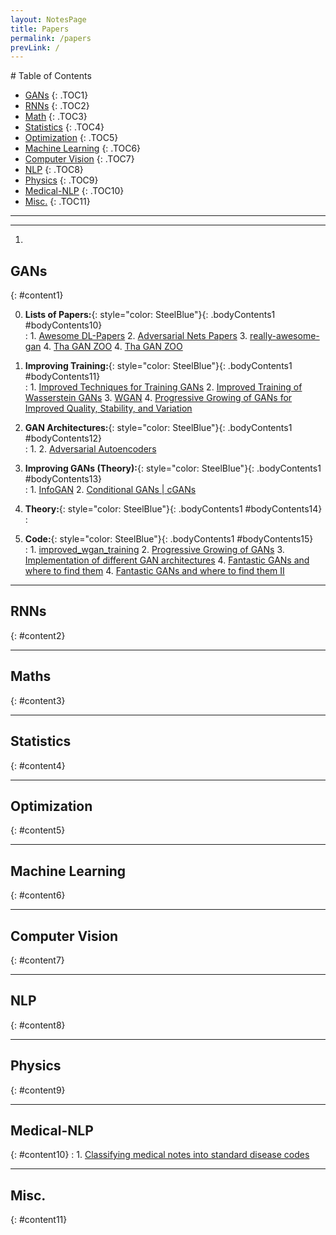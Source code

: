 ```yaml
---
layout: NotesPage
title: Papers
permalink: /papers
prevLink: /
---
```


<div markdown="1" class = "TOC">
# Table of Contents

  * [GANs](#content1)
  {: .TOC1}
  * [RNNs](#content2)
  {: .TOC2}
  * [Math](#content3)
  {: .TOC3}
  * [Statistics](#content4)
  {: .TOC4}
  * [Optimization](#content5)
  {: .TOC5}
  * [Machine Learning](#content6)
  {: .TOC6}
  * [Computer Vision](#content7)
  {: .TOC7}
  * [NLP](#content8)
  {: .TOC8}
  * [Physics](#content9)
  {: .TOC9}
  * [Medical-NLP](#content10)
  {: .TOC10}
  * [Misc.](#content11)
  {: .TOC11}
</div>

***
***

1. []()

## GANs
{: #content1}

0. **Lists of Papers:**{: style="color: SteelBlue"}{: .bodyContents1 #bodyContents10}  
    :   1. [Awesome DL-Papers](https://github.com/terryum/awesome-deep-learning-papers)
        2. [Adversarial Nets Papers](https://github.com/zhangqianhui/AdversarialNetsPapers)
        3. [really-awesome-gan](https://github.com/nightrome/really-awesome-gan)
        4. [Tha GAN ZOO](https://deephunt.in/the-gan-zoo-79597dc8c347)
        4. [Tha GAN ZOO](https://github.com/hindupuravinash/the-gan-zoo)

1. **Improving Training:**{: style="color: SteelBlue"}{: .bodyContents1 #bodyContents11}  
    :   1. [Improved Techniques for Training GANs](https://arxiv.org/pdf/1606.03498.pdf)
        2. [Improved Training of Wasserstein GANs](https://arxiv.org/pdf/1704.00028.pdf)
        3. [WGAN](https://arxiv.org/abs/1701.07875)
        4. [Progressive Growing of GANs for Improved Quality, Stability, and Variation](https://arxiv.org/abs/1710.10196)

2. **GAN Architectures:**{: style="color: SteelBlue"}{: .bodyContents1 #bodyContents12}  
    :   1. []()
        2. [Adversarial Autoencoders](https://arxiv.org/pdf/1511.05644.pdf)

3. **Improving GANs (Theory):**{: style="color: SteelBlue"}{: .bodyContents1 #bodyContents13}  
    :   1. [InfoGAN](https://arxiv.org/pdf/1606.03657.pdf)
        2. [Conditional GANs \| cGANs](https://arxiv.org/pdf/1411.1784.pdf)

4. **Theory:**{: style="color: SteelBlue"}{: .bodyContents1 #bodyContents14}  
    :   

5. **Code:**{: style="color: SteelBlue"}{: .bodyContents1 #bodyContents15}  
    :   1. [improved_wgan_training](https://github.com/igul222/improved_wgan_training)
        2. [Progressive Growing of GANs](https://github.com/tkarras/progressive_growing_of_gans)
        3. [Implementation of different GAN architectures](https://github.com/wiseodd/generative-models)
        4. [Fantastic GANs and where to find them](http://guimperarnau.com/blog/2017/03/Fantastic-GANs-and-where-to-find-them)
        4. [Fantastic GANs and where to find them II](http://guimperarnau.com/blog/2017/11/Fantastic-GANs-and-where-to-find-them-II)


***

## RNNs
{: #content2}

***

## Maths
{: #content3}

***

## Statistics
{: #content4}

***

## Optimization
{: #content5}

***

## Machine Learning
{: #content6}

***

## Computer Vision
{: #content7}

***

## NLP
{: #content8}

***

## Physics
{: #content9}

***

## Medical-NLP
{: #content10}
    :   1. [Classifying medical notes into standard disease codes](https://arxiv.org/pdf/1802.00382v1.pdf)  

***

## Misc.
{: #content11}